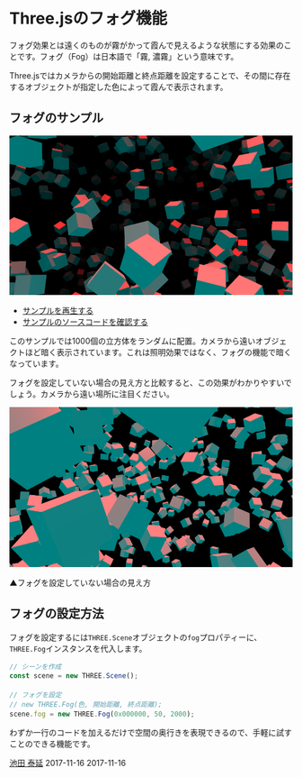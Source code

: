 # Three.jsのフォグ機能
 

フォグ効果とは遠くのものが霧がかって霞んで見えるような状態にする効果のことです。フォグ（Fog）は日本語で「霧, 濃霧」という意味です。

Three.jsではカメラからの開始距離と終点距離を設定することで、その間に存在するオブジェクトが指定した色によって霞んで表示されます。


## フォグのサンプル 


![](../imgs/fog.png)

- [サンプルを再生する](https://ics-creative.github.io/tutorial-three/samples/fog.html)
- [サンプルのソースコードを確認する](../samples/fog.html)

このサンプルでは1000個の立方体をランダムに配置。カメラから遠いオブジェクトほど暗く表示されています。これは照明効果ではなく、フォグの機能で暗くなっています。


フォグを設定していない場合の見え方と比較すると、この効果がわかりやすいでしょう。カメラから遠い場所に注目ください。

![](../imgs/fog_off.png)

▲フォグを設定していない場合の見え方


## フォグの設定方法

フォグを設定するには`THREE.Scene`オブジェクトの`fog`プロパティーに、`THREE.Fog`インスタンスを代入します。

```js
// シーンを作成
const scene = new THREE.Scene();

// フォグを設定
// new THREE.Fog(色, 開始距離, 終点距離);
scene.fog = new THREE.Fog(0x000000, 50, 2000);
```



わずか一行のコードを加えるだけで空間の奥行きを表現できるので、手軽に試すことのできる機能です。

<article-author>[池田 泰延](https://twitter.com/clockmaker)</article-author>
<article-date-published>2017-11-16</article-date-published>
<article-date-modified>2017-11-16</article-date-modified>